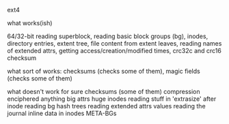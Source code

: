ext4


what works(ish)

64/32-bit
reading superblock, reading basic block groups (bg), inodes, directory entries, extent tree, file content from extent leaves, reading names of extended attrs, getting access/creation/modified times, crc32c and crc16 checksum

what sort of works:
checksums (checks some of them), magic fields (checks some of them)



what doesn't work for sure
checksums (some of them)
compression
enciphered anything
big attrs
huge inodes
reading stuff in 'extrasize' after inode
reading bg hash trees
reading extended attrs values
reading the journal
inline data in inodes
META-BGs


